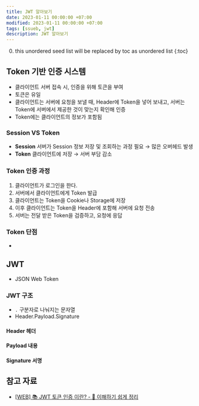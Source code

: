 ```yaml
---
title: JWT 알아보기
date: 2023-01-11 00:00:00 +07:00
modified: 2023-01-11 00:00:00 +07:00
tags: [ssueb, jwt]
description: JWT 알아보기
---
```


0. this unordered seed list will be replaced by toc as unordered list
{:toc}

## Token 기반 인증 시스템
- 클라이언트 서버 접속 시, 인증을 위해 토큰을 부여
- 토큰은 유일
- 클라이언트는 서버에 요청을 보낼 때, Header에 Token을 넣어 보내고, 서버는 Token에 서버에서 제공한 것이 맞는지 확인해 인증
- Token에는 클라이언트의 정보가 포함됨

### Session VS Token
- **Session** 서버가 Session 정보 저장 및 조회하는 과정 필요 → 많은 오버헤드 발생
- **Token** 클라이언트에 저장 → 서버 부담 감소

### Token 인증 과정
1. 클라이언트가 로그인을 한다.
2. 서버에서 클라이언트에게 Token 발급
3. 클라이언트는 Token을 Cookie나 Storage에 저장
4. 이후 클라이언트는 Token을 Header에 포함해 서버에 요청 전송
5. 서버는 전달 받은 Token을 검증하고, 요청에 응답

### Token 단점
- 

## JWT
- JSON Web Token

### JWT 구조
- `.` 구분자로 나눠지는 문자열
- Header.Payload.Signature

#### Header 헤더

#### Payload 내용

#### Signature 서명

## 참고 자료
- [[WEB] 📚 JWT 토큰 인증 이란? - 💯 이해하기 쉽게 정리](https://inpa.tistory.com/entry/WEB-%F0%9F%93%9A-JWTjson-web-token-%EB%9E%80-%F0%9F%92%AF-%EC%A0%95%EB%A6%AC#Token_%EC%9D%B8%EC%A6%9D)
